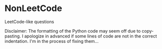 # NonLeetCode
LeetCode-like questions

Disclaimer: The formatting of the Python code may seem off due to copy-pasting. I apologize in advanced if some lines of code are not in the correct indentation. I'm in the process of fixing them...
